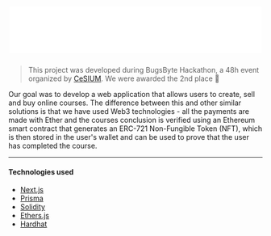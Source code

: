 <h1 align="center">
  <img src="./public/logo.svg" width="500">
</h1>

> This project was developed during BugsByte Hackathon, a 48h event organized by [CeSIUM](https://cesium.di.uminho.pt/). We were awarded the 2nd place :medal_sports:

Our goal was to develop a web application that allows users to create, sell and buy online courses. The difference between this and other similar solutions is that we have used Web3 technologies - all the payments are made with Ether and the courses conclusion is verified using an Ethereum smart contract that generates an ERC-721 Non-Fungible Token (NFT), which is then stored in the user's wallet and can be used to prove that the user has completed the course.

---

#### Technologies used

- [Next.js](https://nextjs.org/)
- [Prisma](https://www.prisma.io/)
- [Solidity](https://docs.soliditylang.org/en/v0.8.9/)
- [Ethers.js](https://docs.ethers.io/v5/)
- [Hardhat](https://hardhat.org/)

